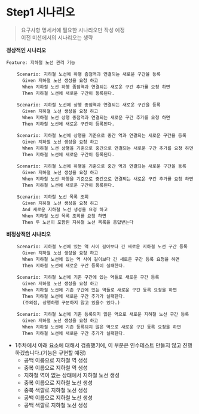 # Step1 시나리오 
> 요구사항 명세서에 필요한 시나리오만 작성 예정   
> 이전 미션에서의 시나리오는 생략   

**정상적인 시나리오**
```properties
Feature: 지하철 노선 관리 기능

    Scenario: 지하철 노선에 하행 좀점역과 연결되는 새로운 구간을 등록
      Given 지하철 노선 생성을 요청 하고
      When 지하철 노선 하행 좀점역과 연결되는 새로운 구간 추가를 요청 하면
      Then 지하철 노선에 새로운 구간이 등록된다.

    Scenario: 지하철 노선에 상행 종점역과 연결되는 새로운 구간을 등록
      Given 지하철 노선 생성을 요청 하고
      When 지하철 노선 상행 종점역과 연결되는 새로운 구간 추가를 요청 하면
      Then 지하철 노선에 새로운 구간이 등록된다.

    Scenario: 지하철 노선에 상행을 기준으로 중간 역과 연결되는 새로운 구간을 등록
      Given 지하철 노선 생성을 요청 하고
      When 지하철 노선 상행을 기준으로 중간으로 연결되는 새로운 구간 추가를 요청 하면
      Then 지하철 노선에 새로운 구간이 등록된다.

    Scenario: 지하철 노선에 하행을 기준으로 중간 역과 연결되는 새로운 구간을 등록
      Given 지하철 노선 생성을 요청 하고
      When 지하철 노선 하행을 기준으로 중간으로 연결되는 새로운 구간 추가를 요청 하면
      Then 지하철 노선에 새로운 구간이 등록된다.

    Scenario: 지하철 노선 목록 조회
      Given 지하철 노선 생성을 요청 하고
      And 새로운 지하철 노선 생성을 요청 하고
      When 지하철 노선 목록 조회를 요청 하면
      Then 두 노선이 포함된 지하철 노선 목록을 응답받는다
```
   
**비정상적인 시나리오**  
```properties
    Scenario: 지하철 노선에 있는 역 사이 길이보다 긴 새로운 지하철 노선 구간 등록
      Given 지하철 노선 생성을 요청 하고
      When 지하철 노선에 있는 역 사이 길이보다 긴 새로운 구간 등록 요청을 하면
      Then 지하철 노선에 새로운 구간 등록이 실패한다.

    Scenario: 지하철 노선에 기존 구간에 있는 역들로 새로운 구간 등록
      Given 지하철 노선 생성을 요청 하고
      When 지하철 노선에 기존 구간에 있는 역들로 새로운 구간 등록 요청을 하면
      Then 지하철 노선에 새로운 구간 추가가 실패한다.
      (주의점, 상행하행 구분하지 않고 있을수 있다.)

    Scenario: 지하철 노선에 기존 등록되지 않은 역으로 새로운 지하철 노선 구간 등록
      Given 지하철 노선 생성을 요청 하고
      When 지하철 노선에 기존 등록되지 않은 역으로 새로운 구간 등록 요청을 하면
      Then 지하철 노선에 새로운 구간 추가가 실패한다.
```
* 1주차에서 아래 요소에 대해서 검증했기에, 이 부분은 인수테스트 만들지 않고 진행하겠습니다.(기능은 구현할 예정)    
    * 공백 이름으로 지하철 역 생성    
    * 중복 이름으로 지하철 역 생성    
    * 지하철 역이 없는 상태에서 지하철 노선 생성  
    * 중복 이름으로 지하철 노선 생성  
    * 중복 색깔로 지하철 노선 생성
    * 공백 이름으로 지하철 노선 생성
    * 공백 색깔로 지하철 노선 생성

